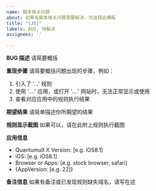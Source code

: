 ```yaml
---
name: 脚本相关问题
about: 如果有脚本相关问题需要解决，可选择此模板
title: "[JS]"
labels: BUG, 待解决
assignees: ''

---
```


**BUG 描述**
请简要概括

**重现步骤**
请简要概括问题出现的步骤，例如：
1. 引入了 '...' 规则
2. 使用 '....' 应用，或打开 '....' 网站时，无法正常显示或使用
3. 查看对应应用中的规则执行结果

**期望结果**
请简单描述你所期望的结果

**规则显示截图**
如果可以，请在此附上规则执行截图

**应用信息**
 - Quantumult X Version: [e.g. iOS8.1]
 - iOS: [e.g. iOS8.1]
 - Browser or Apps: [e.g. stock browser, safari]
 - {AppVersion: [e.g. 22]}

**备注信息**
如果有备注或已发现规则缺失域名，请写在这
